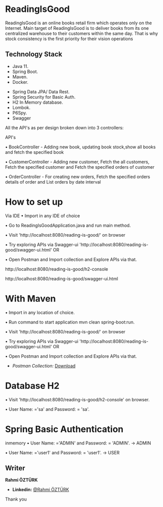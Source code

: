 
# ReadingIsGood
ReadingIsGood is an online books retail firm which operates only on the Internet. Main 
target of ReadingIsGood is to deliver books from its one centralized warehouse to their 
customers within the same day. That is why stock consistency is the first priority for their 
vision operations

## Technology Stack

- Java 11.
- Spring Boot.
- Maven.
- Docker.
* Spring Data JPA/ Data Rest.
* Spring Security for Basic Auth.
* H2 In Memory database.
* Lombok.
* P6Spy.
* Swagger

All the API's as per design broken down into 3 controllers:

API's

• BookController - Adding new book, updating book stock,show all books and fetch the specified book

• CustomerController - Adding new customer, Fetch the all customers, Fetch the specified customer
 and Fetch the specified orders of customer
 
• OrderController - For creating new orders, Fetch the specified orders details of
 order and List orders by date interval

# How to set up

Via IDE
• Import in any IDE of choice

• Go to ReadingIsGoodApplication.java and run main method.

• Visit 'http://localhost:8080/reading-is-good/' on browser 

• Try exploring APIs via Swagger-ui 'http://localhost:8080/reading-is-good/swagger-ui.html' OR

• Open Postman and Import collection and Explore APIs via that. 
 
http://localhost:8080/reading-is-good/h2-console

http://localhost:8080/reading-is-good/swagger-ui.html

# With Maven

• Import in any location of choice.

• Run command to start application mvn clean spring-boot:run.

• Visit 'http://localhost:8080/reading-is-good/' on browser 

• Try exploring APIs via Swagger-ui 'http://localhost:8080/reading-is-good/swagger-ui.html' OR

• Open Postman and Import collection and Explore APIs via that. 

- *Postman Collection:* [Download](https://github.com/rahmiozturk/reading-is-good/blob/master/src/main/resources/Reading-Is-Good.postman_collection.json)

# Database H2

• Visit 'http://localhost:8080/reading-is-good/h2-console' on browser.

• User Name: ='sa' and Password: = 'sa'.



# Spring Basic Authentication
inmemory
• User Name: ='ADMIN' and Password: = 'ADMIN'. -> ADMIN

• User Name: ='user1' and Password: = 'user1'. -> USER


## Writer

 **Rahmi ÖZTÜRK**

- **Linkedin:** [@Rahmi ÖZTÜRK](https://www.linkedin.com/in/rahmiozturk)

Thank you 
